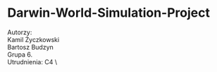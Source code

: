 # Darwin-World-Simulation-Project

Autorzy: \
Kamil Życzkowski \
Bartosz Budzyn \
Grupa 6. \
Utrudnienia: C4 \
